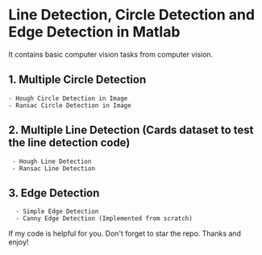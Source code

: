 # Line Detection, Circle Detection and Edge Detection in Matlab 

It contains basic computer vision tasks from computer vision.

## 1. Multiple Circle Detection 
    - Hough Circle Detection in Image   
    - Ransac Circle Detection in Image
        
## 2. Multiple Line Detection (Cards dataset to test the line detection code) 
     - Hough Line Detection
     - Ransac Line Detection 

## 3. Edge Detection 
      - Simple Edge Detection 
      - Canny Edge Detection (Implemented from scratch) 
      
      
      
If my code is helpful for you. Don't forget to star the repo. Thanks and enjoy! 

